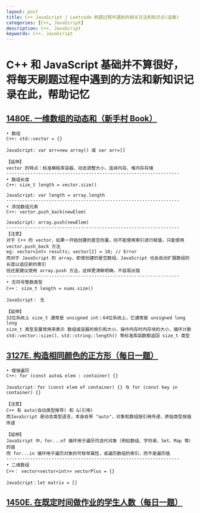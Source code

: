 ```yaml
---
layout: post
title: C++ JavaScript | Leetcode 刷题过程中遇到的相关方法和知识点(连载)
categories: [C++, JavaScript]
description: C++, JavaScript
keywords: C++, JavaScript
---
```


# C++ 和 JavaScript 基础并不算很好，将每天刷题过程中遇到的方法和新知识记录在此，帮助记忆

## <a href="https://leetcode.cn/problems/running-sum-of-1d-array/" target="_blank">1480E. 一维数组的动态和（新手村 Book）</a>

```
• 数组
C++: std::vector = {} 

JavaScript: var arr=new array() 或 var arr=[]

【延伸】
vector 的特点：标准模板库容器、动态调整大小、连续内存、堆内存存储
-----------------------------------------------------------------
• 数组长度
C++: size_t length = vector.size()

JavaScript: var length = array.length
-----------------------------------------------------------------
• 添加数组元素
C++: vector.push_back(newElem)

JavaScript: array.push(newElem)
-----------------------------------------------------------------
【注意】
对于 C++ 的 vector，如果一开始创建的是空向量，则不能使用索引进行赋值，只能使用 vector.push_back 方法
eg: vector<int> results; vector[2] = 10; // Error
而对于 JavaScript 的 array，即使创建的是空数组，JavaScript 也会自动扩展数组的长度以适应新的索引
但还是建议使用 array.push 方法，这样更清晰明确，不容易出错
-----------------------------------------------------------------
• 无符号整数类型
C++： size_t length = nums.size()

JavaScript： 无

【延伸】
32位系统上 size_t 通常是 unsigned int；64位系统上，它通常是 unsigned long long
size_t 类型变量常用来表示 数组或容器的索引和大小、操作内存时内存块的大小、循环计数
std::vector::size()、std::string::length() 等标准库函数都返回 size_t 类型
```

## <a href="https://leetcode.cn/problems/make-a-square-with-the-same-color/" target="_blank">3127E. 构造相同颜色的正方形（每日一题）</a>

```
• 增强遍历
C++: for (const auto& elem : container) {}

JavaScript：for (const elem of container) {} 与 for (const key in container) {}

【注意】
C++ 有 auto(自动类型推导) 和 &(引用)
而JavaScript 是动态类型语言，本身自带 "auto"，对象和数组按引用传递，原始类型按值传递

【延伸】
JavaScript 中，for...of 循环用于遍历可迭代对象（例如数组、字符串、Set、Map 等）的值
而 for...in 循环用于遍历对象的可枚举属性，或遍历数组的索引，而不是遍历值
-----------------------------------------------------------------
• 二维数组
C++： vector<vector<int>> vectorPlus = {}

JavaScript：let matrix = []
```

## <a href="https://leetcode.cn/problems/running-sum-of-1d-array/" target="_blank">1450E. 在既定时间做作业的学生人数（每日一题）</a>
